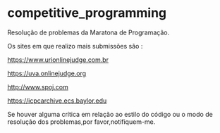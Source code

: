 # competitive_programming
Resolução de problemas da Maratona de Programação.

Os sites em que realizo mais submissões são :

https://www.urionlinejudge.com.br

https://uva.onlinejudge.org

http://www.spoj.com

https://icpcarchive.ecs.baylor.edu

Se houver alguma crítica em relação ao estilo do código ou o modo de resolução dos problemas,por favor,notifiquem-me.
